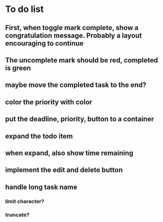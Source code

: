 # To do list

## First, when toggle mark complete, show a congratulation message. Probably a layout encouraging to continue

## The uncomplete mark should be red, completed is green

## maybe move the completed task to the end?

## color the priority with color

## put the deadline, priority, button to a container

## expand the todo item

## when expand, also show time remaining

## implement the edit and delete button

## handle long task name

### limit character?

### truncate?
